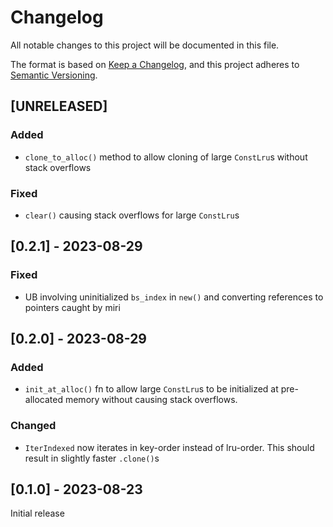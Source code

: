 # Changelog

All notable changes to this project will be documented in this file.

The format is based on [Keep a Changelog](https://keepachangelog.com/en/1.0.0/),
and this project adheres to [Semantic Versioning](https://semver.org/spec/v2.0.0.html).

## [UNRELEASED]

### Added

- `clone_to_alloc()` method to allow cloning of large `ConstLru`s without stack overflows

### Fixed

- `clear()` causing stack overflows for large `ConstLru`s

## [0.2.1] - 2023-08-29

### Fixed

- UB involving uninitialized `bs_index` in `new()` and converting references to pointers caught by miri

## [0.2.0] - 2023-08-29

### Added

- `init_at_alloc()` fn to allow large `ConstLru`s to be initialized at pre-allocated memory without causing stack overflows.

### Changed

- `IterIndexed` now iterates in key-order instead of lru-order. This should result in slightly faster `.clone()`s

## [0.1.0] - 2023-08-23

Initial release
